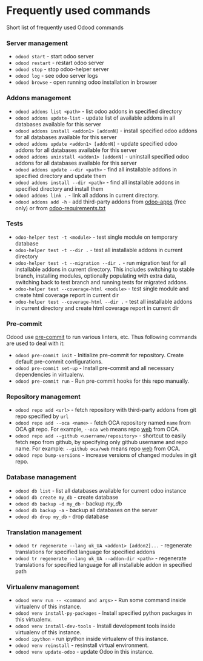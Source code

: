 # Frequently used commands

Short list of frequently used Odood commands

### Server management
- `odood start` - start odoo server
- `odood restart` - restart odoo server
- `odood stop` - stop odoo-helper server
- `odood log` - see odoo server logs
- `odood browse` - open running odoo installation in browser

### Addons management
- `odood addons list <path>` - list odoo addons in specified directory
- `odood addons update-list` - update list of available addons in all databases available for this server
- `odood addons install <addon1> [addonN]` - install specified odoo addons for all databases available for this server
- `odood addons update <addon1> [addonN]` - update specified odoo addons for all databases available for this server
- `odood addons uninstall <addon1> [addonN]` - uninstall specified odoo addons for all databases available for this server
- `odood addons update --dir <path>` - find all installable addons in specified directory and update them
- `odood addons install --dir <path>` - find all installable addons in specified directory and install them
- `odood addons link .` - link all addons in current directory.
- `odood addons add -h` - add third-party addons from [odoo-apps](https://apps.odoo.com/apps) (free only) or from [odoo-requirements.txt](./odoo-requirements-txt.md)

### Tests
- `odoo-helper test -t <module>` - test single module on temporary database
- `odoo-helper test -t --dir .` - test all installable addons in current directory
- `odoo-helper test -t --migration --dir .` - run migration test for all installable addons in current directory.
  This includes switching to stable branch, installing modules, optionally populating with extra data, switching back to test branch and running tests for migrated addons.
- `odoo-helper test --coverage-html <module>` - test single module and create html coverage report in current dir
- `odoo-helper test --coverage-html --dir .` - test all installable addons in current directory and create html coverage report in current dir

### Pre-commit

Odood use [pre-commit](https://pre-commit.com/) to run various linters, etc.
Thus following commands are used to deal with it:

- `odood pre-commit init` - Initialize pre-commit for repository. Create default pre-commit configurations.
- `odood pre-commit set-up` - Install pre-commit and all necessary dependencies in virtualenv.
- `odood pre-commit run` - Run pre-commit hooks for this repo manually.

### Repository management
- `odood repo add <url>` - fetch repository with third-party addons from git repo specified by `url`
- `odood repo add --oca <name>` - fetch OCA repository named `name` from OCA git repo. For example, `--oca web` means repo [web](https://github.com/OCA/web) from OCA.
- `odood repo add --github <username/repository>` - shortcut to easily fetch repo from github, by specifying only github username and repo name. For example: `--github oca/web` means repo [web](https://github.com/OCA/web) from OCA.
- `odood repo bump-versions` - increase versions of changed modules in git repo.

### Database management
- `odood db list` - list all databases available for current odoo instance
- `odood db create my_db` - create database
- `odood db backup -d my_db` - backup *my\_db*
- `odood db backup -a` - backup all databases on the server
- `odood db drop my_db` - drop database

### Translation management
- `odood tr regenerate --lang uk_UA <addon1> [addon2]...` - regenerate translations for specified language for specified addons
- `odood tr regenerate --lang uk_UA --addon-dir <path>` - regenerate translations for specified language for all installable addon in specified path

### Virtualenv management
- `odood venv run -- <command and args>` - Run some command inside virtualenv of this instance.
- `odood venv install-py-packages` - Install specified python packages in this virtualenv.
- `odood venv install-dev-tools` - Install development tools inside virtualenv of this instance.
- `odood ipython` - run ipython inside virtualenv of this instance.
- `odood venv reinstall` - resinstall virtual environment.
- `odood venv update-odoo` - update Odoo in this instance.
